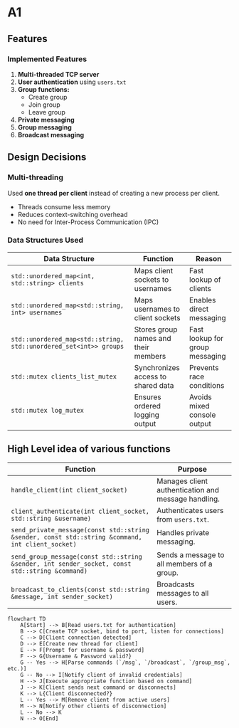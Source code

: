 # A1
## Features  
### Implemented Features  
1. **Multi-threaded TCP server**  
2. **User authentication** using `users.txt`  
3. **Group functions:**  
   - Create group  
   - Join group  
   - Leave group  
4. **Private messaging**  
5. **Group messaging**  
6. **Broadcast messaging**  

## Design Decisions  
### Multi-threading  
Used **one thread per client** instead of creating a new process per client.  
- Threads consume less memory 
- Reduces context-switching overhead 
- No need for Inter-Process Communication (IPC)
### Data Structures Used
| Data Structure                                   | Function                                    | Reason                                   |
| ------------------------------------------------ | --------------------------------------------| ---------------------------------------- |
| `std::unordered_map<int, std::string> clients`   | Maps client sockets to usernames            | Fast lookup of clients                   |
| `std::unordered_map<std::string, int> usernames` | Maps usernames to client sockets            | Enables direct messaging                 |
| `std::unordered_map<std::string, std::unordered_set<int>> groups` | Stores group names and their members | Fast lookup for group messaging          |
| `std::mutex clients_list_mutex`                  | Synchronizes access to shared data          | Prevents race conditions                 |
| `std::mutex log_mutex`                           | Ensures ordered logging output              | Avoids mixed console output              |
  
## High Level idea of various functions
| Function                                                                 | Purpose                                                        |
| ------------------------------------------------------------------------ | -------------------------------------------------------------- |
| `handle_client(int client_socket)`                                        | Manages client authentication and message handling.            |
| `client_authenticate(int client_socket, std::string &username)`          | Authenticates users from `users.txt`.                           |
| `send_private_message(const std::string &sender, const std::string &command, int client_socket)` | Handles private messaging.                                      |
| `send_group_message(const std::string &sender, int sender_socket, const std::string &command)`   | Sends a message to all members of a group.                      |
| `broadcast_to_clients(const std::string &message, int sender_socket)`     | Broadcasts messages to all users.                               |
```mermaid
flowchart TD
    A[Start] --> B[Read users.txt for authentication]
    B --> C[Create TCP socket, bind to port, listen for connections]
    C --> D[Client connection detected]
    D --> E[Create new thread for client]
    E --> F[Prompt for username & password]
    F --> G{Username & Password valid?}
    G -- Yes --> H[Parse commands (`/msg`, `/broadcast`, `/group_msg`, etc.)]
    G -- No --> I[Notify client of invalid credentials]
    H --> J[Execute appropriate function based on command]
    J --> K[Client sends next command or disconnects]
    K --> L{Client disconnected?}
    L -- Yes --> M[Remove client from active users]
    M --> N[Notify other clients of disconnection]
    L -- No --> K
    N --> O[End]

